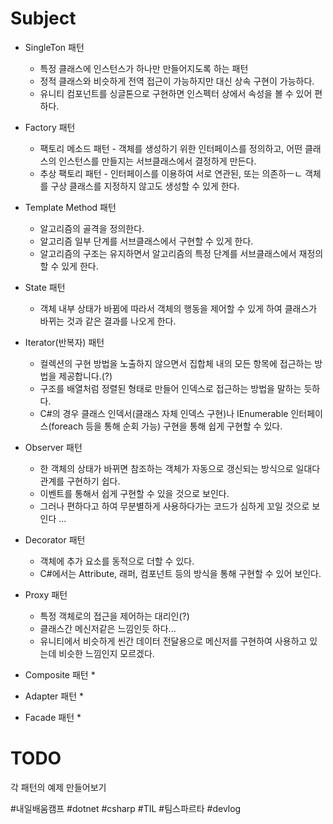 # Subject 


* SingleTon 패턴
	* 특정 클래스에 인스턴스가 하나만 만들어지도록 하는 패턴
	* 정적 클래스와 비슷하게 전역 접근이 가능하지만 대신 상속 구현이 가능하다.
	* 유니티 컴포넌트를 싱글톤으로 구현하면 인스펙터 상에서 속성을 볼 수 있어 편하다.

* Factory 패턴
	* 팩토리 메소드 패턴 - 객체를 생성하기 위한 인터페이스를 정의하고, 어떤 클래스의 인스턴스를 만들지는 서브클래스에서 결정하게 만든다.
	* 추상 팩토리 패턴 - 인터페이스를 이용하여 서로 연관된, 또는 의존하ㅡㄴ 객체를 구상 클래스를 지정하지 않고도 생성할 수 있게 한다.

* Template Method 패턴
	* 알고리즘의 골격을 정의한다.
	* 알고리즘 일부 단계를 서브클래스에서 구현할 수 있게 한다.
	* 알고리즘의 구조는 유지하면서 알고리즘의 특정 단계를 서브클래스에서 재정의할 수 있게 한다.

* State 패턴
	* 객체 내부 상태가 바뀜에 따라서 객체의 행동을 제어할 수 있게 하여 클래스가 바뀌는 것과 같은 결과를 나오게 한다.

* Iterator(반복자) 패턴
	* 컬렉션의 구현 방법을 노출하지 않으면서 집합체 내의 모든 항목에 접근하는 방법을 제공합니다.(?)
	* 구조를 배열처럼 정렬된 형태로 만들어 인덱스로 접근하는 방법을 말하는 듯하다.
	* C#의 경우 클래스 인덱서(클래스 자체 인덱스 구현)나 IEnumerable 인터페이스(foreach 등을 통해 순회 가능) 구현을 통해 쉽게 구현할 수 있다.

* Observer 패턴
	* 한 객체의 상태가 바뀌면 참조하는 객체가 자동으로 갱신되는 방식으로 일대다 관계를 구현하기 쉽다.
	* 이벤트를 통해서 쉽게 구현할 수 있을 것으로 보인다.
	* 그러나 편하다고 하여 무분별하게 사용하다가는 코드가 심하게 꼬일 것으로 보인다 ...

* Decorator 패턴
	* 객체에 추가 요소를 동적으로 더할 수 있다.
	* C#에서는 Attribute, 래퍼, 컴포넌트 등의 방식을 통해 구현할 수 있어 보인다.

* Proxy 패턴
	* 특정 객체로의 접근을 제어하는 대리인(?)
	* 클래스간 메신저같은 느낌인듯 하다...
	* 유니티에서 비슷하게 씬간 데이터 전달용으로 메신저를 구현하여 사용하고 있는데 비슷한 느낌인지 모르겠다.

* Composite 패턴
	* 

* Adapter 패턴
	* 

* Facade 패턴
	* 


# TODO
각 패턴의 예제 만들어보기

#내일배움캠프 #dotnet #csharp #TIL #팀스파르타 #devlog
